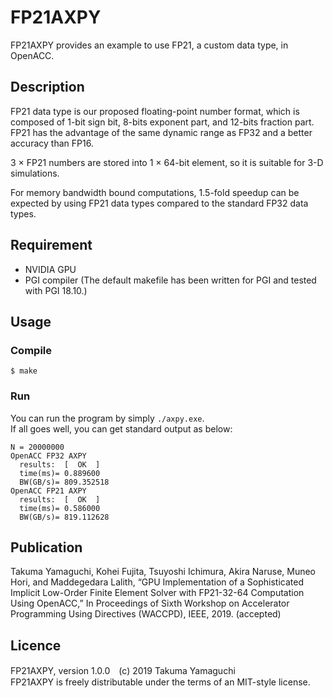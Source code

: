 FP21AXPY
====

FP21AXPY provides an example to use FP21, a custom data type, in OpenACC.

## Description
FP21 data type is our proposed floating-point number format, which is composed of 1-bit sign bit, 8-bits exponent part, and 12-bits fraction part. FP21 has the advantage of the same dynamic range as FP32 and a better accuracy than FP16.

3 × FP21 numbers are stored into 1 × 64-bit element, so it is suitable for 3-D simulations.

For memory bandwidth bound computations, 1.5-fold speedup can be expected by using FP21 data types compared to the standard FP32 data types.

## Requirement
* NVIDIA GPU
* PGI compiler (The default makefile has been written for PGI and tested with PGI 18.10.)

## Usage
### Compile
```
$ make
```  

### Run
You can run the program by simply  `./axpy.exe`.  
If all goes well, you can get standard output as below:  
```
N = 20000000
OpenACC FP32 AXPY
  results:  [  OK  ]
  time(ms)= 0.889600
  BW(GB/s)= 809.352518
OpenACC FP21 AXPY
  results:  [  OK  ]
  time(ms)= 0.586000
  BW(GB/s)= 819.112628
```  

## Publication
Takuma Yamaguchi, Kohei Fujita, Tsuyoshi Ichimura, Akira Naruse, Muneo Hori, and Maddegedara Lalith, “GPU Implementation of a Sophisticated Implicit Low-Order Finite Element Solver with FP21-32-64 Computation Using OpenACC,” In Proceedings of Sixth Workshop on Accelerator Programming Using Directives (WACCPD), IEEE, 2019. (accepted)

## Licence
FP21AXPY, version 1.0.0　(c) 2019 Takuma Yamaguchi  
FP21AXPY is freely distributable under the terms of an MIT-style license.
